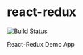 # react-redux
[![Build Status](https://travis-ci.org/f0rtyseven/react-redux.svg?branch=master)](https://travis-ci.org/f0rtyseven/react-redux)


React-Redux Demo App
